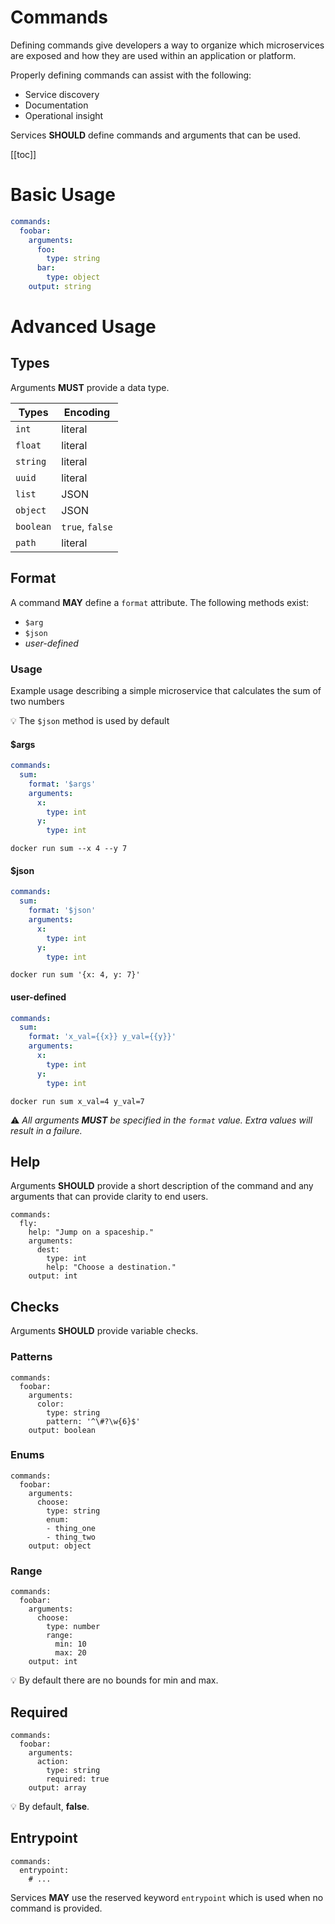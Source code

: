 # Commands
Defining commands give developers a way to organize which microservices are exposed and how they are used within an application or platform.

Properly defining commands can assist with the following:
  - Service discovery
  - Documentation
  - Operational insight

Services **SHOULD** define commands and arguments that can be used.

[[toc]]


# Basic Usage

```yaml
commands:
  foobar:
    arguments:
      foo:
        type: string
      bar:
        type: object
    output: string
```

# Advanced Usage

## Types

Arguments **MUST** provide a data type.

| Types     | Encoding        |
| --------- | --------------- |
| `int`     | literal         |
| `float`   | literal         |
| `string`  | literal         |
| `uuid`    | literal         |
| `list`    | JSON            |
| `object`  | JSON            |
| `boolean` | `true`, `false` |
| `path`    | literal         |


## Format

A command **MAY** define a `format` attribute. The following methods exist:

* `$arg`
* `$json`
* *user-defined*

### Usage

Example usage describing a simple microservice that calculates the sum of two numbers

:bulb: The `$json` method is used by default

#### $args
```yaml
commands:
  sum:
    format: '$args'
    arguments:
      x:
        type: int
      y:
        type: int
```

`docker run sum --x 4 --y 7`

#### $json
```yaml
commands:
  sum:
    format: '$json'
    arguments:
      x:
        type: int
      y:
        type: int
```
`docker run sum '{x: 4, y: 7}'`

#### user-defined
```yaml
commands:
  sum:
    format: 'x_val={{x}} y_val={{y}}'
    arguments:
      x:
        type: int
      y:
        type: int
```
``docker run sum x_val=4 y_val=7``

:warning: *All arguments **MUST** be specified in the `format` value. Extra values will result in a failure.*


## Help

Arguments **SHOULD** provide a short description of the command and any arguments that can provide clarity to end users.

```yaml{3,7}
commands:
  fly:
    help: "Jump on a spaceship."
    arguments:
      dest:
        type: int
        help: "Choose a destination."
    output: int
```

## Checks

Arguments **SHOULD** provide variable checks.

### Patterns

```yaml{6}
commands:
  foobar:
    arguments:
      color:
        type: string
        pattern: '^\#?\w{6}$'
    output: boolean
```

### Enums

```yaml{6}
commands:
  foobar:
    arguments:
      choose:
        type: string
        enum:
        - thing_one
        - thing_two
    output: object
```

### Range

```yaml{6,7,8}
commands:
  foobar:
    arguments:
      choose:
        type: number
        range:
          min: 10
          max: 20
    output: int
```

:bulb: By default there are no bounds for min and max.

## Required

```yaml{6}
commands:
  foobar:
    arguments:
      action:
        type: string
        required: true
    output: array
```

:bulb: By default, **false**.


## Entrypoint

```yaml{2}
commands:
  entrypoint:
    # ...
```

Services **MAY** use the reserved keyword `entrypoint` which is used when no command is provided.
